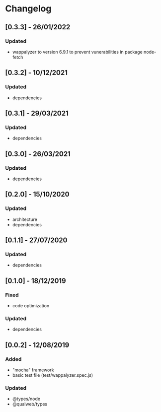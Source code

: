 # Changelog

## [0.3.3] - 26/01/2022

### Updated

- wappalyzer to version 6.9.1 to prevent vunerabilities in package node-fetch

## [0.3.2] - 10/12/2021

### Updated

- dependencies

## [0.3.1] - 29/03/2021

### Updated

- dependencies

## [0.3.0] - 26/03/2021

### Updated

- dependencies

## [0.2.0] - 15/10/2020

### Updated

- architecture
- dependencies

## [0.1.1] - 27/07/2020

### Updated

- dependencies

## [0.1.0] - 18/12/2019

### Fixed

- code optimization

### Updated

- dependencies

## [0.0.2] - 12/08/2019

### Added

- "mocha" framework
- basic test file (test/wappalyzer.spec.js)

### Updated

- @types/node
- @qualweb/types
